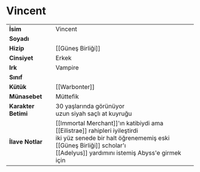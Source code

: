 # Vincent   
|  |  |  
|---|---|  
| **İsim** | Vincent|  
| **Soyadı** | |  
| **Hizip** | [[Güneş Birliği]]|  
| **Cinsiyet** | Erkek|  
| **Irk** | Vampire|  
| **Sınıf** | |  
| **Kütük** | [[Warbonter]]|  
| **Münasebet** | Müttefik|  
| **Karakter Betimi** | 30 yaşlarında görünüyor<br>uzun siyah saçlı at kuyruğu|  
| **İlave Notlar** | [[Immortal Merchant]]'ın katibiydi ama [[Eilistrae]] rahipleri iyileştirdi<br>iki yüz senede bir halt öğrenememiş eski [[Güneş Birliği]] scholar'ı<br>[[Adelyus]] yardımını istemiş Abyss'e girmek için|  
